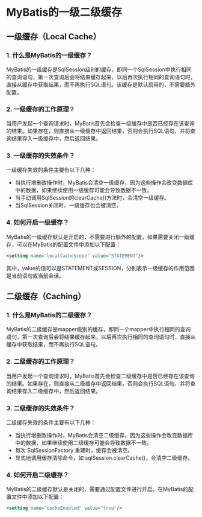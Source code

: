 # MyBatis的一级二级缓存

## 一级缓存（Local Cache）

### 1. 什么是MyBatis的一级缓存？
MyBatis的一级缓存是SqlSession级别的缓存，即同一个SqlSession中执行相同的查询语句，第一次查询后会将结果缓存起来，以后再次执行相同的查询语句时，直接从缓存中获取结果，而不再执行SQL语句。该缓存是默认启用的，不需要额外配置。

### 2. 一级缓存的工作原理？
当用户发起一个查询请求时，MyBatis首先会检查一级缓存中是否已经存在该查询的结果。如果存在，则直接从一级缓存中返回结果，否则会执行SQL语句，并将查询结果存入一级缓存中，然后返回结果。

### 3. 一级缓存的失效条件？ 
一级缓存失效的条件主要有以下几种：
- 当执行增删改操作时，MyBatis会清空一级缓存，因为这些操作会改变数据库中的数据，如果继续使用一级缓存可能会导致数据不一致。
- 当手动调用SqlSession的clearCache()方法时，会清空一级缓存。
- 当SqlSession关闭时，一级缓存也会被清空。

### 4. 如何开启一级缓存？
MyBatis的一级缓存默认是开启的，不需要进行额外的配置。如果需要关闭一级缓存，可以在MyBatis的配置文件中添加以下配置：
```xml
<setting name="localCacheScope" value="STATEMENT"/>
```
其中，value的值可以是STATEMENT或SESSION，分别表示一级缓存的作用范围是当前语句或当前会话。


## 二级缓存（Caching）

### 1. 什么是MyBatis的二级缓存？
MyBatis的二级缓存是mapper级别的缓存，即同一个mapper中执行相同的查询语句，第一次查询后会将结果缓存起来，以后再次执行相同的查询语句时，直接从缓存中获取结果，而不再执行SQL语句。

### 2. 二级缓存的工作原理？
当用户发起一个查询请求时，MyBatis首先会检查二级缓存中是否已经存在该查询的结果。如果存在，则直接从二级缓存中返回结果，否则会执行SQL语句，并将查询结果存入二级缓存中，然后返回结果。

### 3. 二级缓存的失效条件？ 
二级缓存失效的条件主要有以下几种：
- 当执行增删改操作时，MyBatis会清空二级缓存，因为这些操作会改变数据库中的数据，如果继续使用二级缓存可能会导致数据不一致。
- 每次 SqlSessionFactory 重建时，缓存会被清空。
- 显式地调用缓存清除命令，如 sqlSession.clearCache()，会清空二级缓存。

### 4. 如何开启二级缓存？
MyBatis的二级缓存默认是关闭的，需要通过配置文件进行开启。在MyBatis的配置文件中添加以下配置：
```xml
<setting name="cacheEnabled" value="true"/>
```